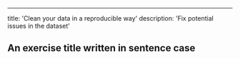 ---
title: 'Clean your data in a reproducible way'
description: 'Fix potential issues in the dataset'

## An exercise title written in sentence case


